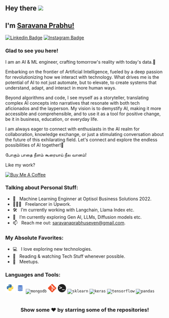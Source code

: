 ## Hey there <img src="https://media.giphy.com/media/hvRJCLFzcasrR4ia7z/giphy.gif" width="40">
## I'm [Saravana Prabhu!](https://github.com/saravanasevenn/)


[![Linkedin Badge](https://img.shields.io/badge/-LinkedIn-0e76a8?style=flat-square&logo=Linkedin&logoColor=white)](https://linkedin.com/in/saravana-prabhu-ananth)
[![Instagram Badge](https://img.shields.io/badge/-Instagram-e4405f?style=flat-square&logo=Instagram&logoColor=white)](https://instagram.com/saravana._.7/)

### Glad to see you here!

I am an AI & ML engineer, crafting tomorrow's reality with today's data.🚀

Embarking on the frontier of Artificial Intelligence, fueled by a 
deep passion for revolutionizing how we interact with technology.
What drives me is the potential of AI to not just automate, but to elevate, 
to create systems that understand, adapt, and interact in more human ways.

Beyond algorithms and code, I see myself as a storyteller, translating complex AI 
concepts into narratives that resonate with both tech aficionados and the layperson. 
My vision is to demystify AI, making it more accessible and comprehensible, and to use it 
as a tool for positive change, be it in business, education, or everyday life.

I am always eager to connect with enthusiasts in the AI realm for collaboration, knowledge exchange, 
or just a stimulating conversation about the future of this exhilarating field. 
Let's connect and explore the endless possibilities of AI together!🌟

போகும் பாதை நீளம் கூரையாய் நீல வானம்!

Like my work?

<a href="https://www.buymeacoffee.com/saravanaprabhu" target="_blank"><img src="https://cdn.buymeacoffee.com/buttons/v2/default-yellow.png" alt="Buy Me A Coffee" height="60px" width="217px" ></a>

### Talking about Personal Stuff:
- 💼 &nbsp;  Machine Learning Enginner at Optisol Business Solutions 2022.
- 👩🏻‍💻 &nbsp;  Freelancer in Upwork.
- 🛠 &nbsp;  I’m currently working with Langchain, Llama Index etc.
- 🚀 &nbsp;  I’m currently exploring Gen AI, LLMs, Diffusion models etc.
- 📫 &nbsp;  Reach me out: saravanaprabhuseven@gmail.com.

### My Absolute Favorites:

- 💻 &nbsp; I love exploring new technologies.
- 📰 &nbsp; Reading & watching Tech Stuff whenever possible.
- 🍕 &nbsp; Meetups.

### Languages and Tools:

<code><img height="30" src="https://raw.githubusercontent.com/github/explore/80688e429a7d4ef2fca1e82350fe8e3517d3494d/topics/python/python.png" alt="python"></code>
<code><img height="27" src="https://raw.githubusercontent.com/github/explore/80688e429a7d4ef2fca1e82350fe8e3517d3494d/topics/sql/sql.png" alt="sql"></code>
<code><img height="27" src="https://encrypted-tbn0.gstatic.com/images?q=tbn%3AANd9GcSTTzPAw-55ssm1Im594xYZ9eRQu2JylrkYLg&usqp=CAU" alt="mongodb"></code>
<code><img height="27" src="https://raw.githubusercontent.com/devicons/devicon/master/icons/git/git-original.svg" alt="git"></code>
<code><img height="27" src="https://raw.githubusercontent.com/github/explore/80688e429a7d4ef2fca1e82350fe8e3517d3494d/topics/terminal/terminal.png" alt="terminal"></code>
<code><img height="27" src="https://upload.wikimedia.org/wikipedia/commons/thumb/0/05/Scikit_learn_logo_small.svg/120px-Scikit_learn_logo_small.svg.png" alt="sklearn"></code>
<code><img height="27" src="https://upload.wikimedia.org/wikipedia/commons/thumb/a/ae/Keras_logo.svg/1200px-Keras_logo.svg.png" alt="keras"></code>
<code><img height="27" src="https://upload.wikimedia.org/wikipedia/commons/thumb/2/2d/Tensorflow_logo.svg/1200px-Tensorflow_logo.svg.png" alt="tensorflow"></code>
<code><img height="27" src="https://miro.medium.com/max/1400/0*2MYU_Qoa6xLBFTi6.png" alt="pandas"></code>

#

<div align="center">

### Show some ❤️ by starring some of the repositories!

</div>

